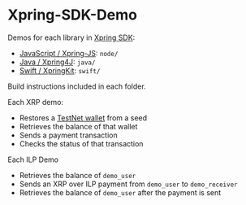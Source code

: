 # Xpring-SDK-Demo

Demos for each library in [Xpring SDK](http://github.com/xpring-sdk):
- [JavaScript / Xpring-JS](http://github.com/xpring-eng/xpring-js): `node/` 
- [Java / Xpring4J](http://github.com/xpring-eng/xpring4j): `java/`
- [Swift / XpringKit](http://github.com/xpring-eng/xpringkit): `swift/`

Build instructions included in each folder.

Each XRP demo:
- Restores a [TestNet wallet](http://testnet.xrpl.org) from a seed
- Retrieves the balance of that wallet
- Sends a payment transaction
- Checks the status of that transaction

Each ILP Demo
- Retrieves the balance of `demo_user`
- Sends an XRP over ILP payment from `demo_user` to `demo_receiver`
- Retrieves the balance of `demo_user` after the payment is sent

